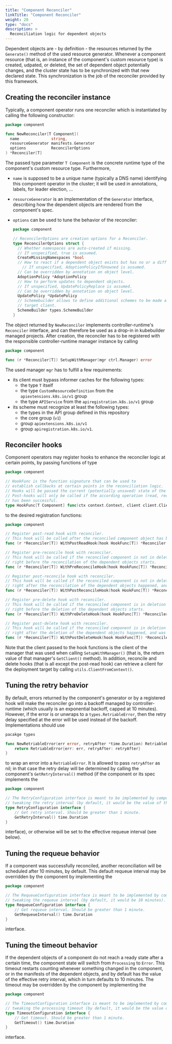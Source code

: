 ```yaml
---
title: "Component Reconciler"
linkTitle: "Component Reconciler"
weight: 20
type: "docs"
description: >
  Reconciliation logic for dependent objects
---
```


Dependent objects are - by definition - the resources returned by the `Generate()` method of the used resource generator.
Whenever a component resource (that is, an instance of the component's custom resource type) is created, udpated, or deleted,
the set of dependent object potentially changes, and the cluster state has to be synchronized with that new declared state.
This synchronization is the job of the reconciler provided by this framework.

## Creating the reconciler instance

Typically, a component operator runs one reconciler which is instantiated by calling the following constructor:

```go
package component

func NewReconciler[T Component](
  name              string,
  resourceGenerator manifests.Generator
  options           ReconcilerOptions
) *Reconciler[T]
```

The passed type parameter `T Component` is the concrete runtime type of the component's custom resource type. Furthermore,
- `name` is supposed to be a unique name (typically a DNS name) identifying this component operator in the cluster; ìt will be used in annotations, labels, for leader election, ...
- `resourceGenerator` is an implementation of the `Generator` interface, describing how the dependent objects are rendered from the component's spec.
- `options` can be used to tune the behavior of the reconciler:

  ```go
  package component

  // ReconcilerOptions are creation options for a Reconciler.
  type ReconcilerOptions struct {
    // Whether namespaces are auto-created if missing.
    // If unspecified, true is assumed.
    CreateMissingNamespaces *bool
    // How to react if a dependent object exists but has no or a different owner.
	  // If unspecified, AdoptionPolicyIfUnowned is assumed.
    // Can be overridden by annotation on object level.
    AdoptionPolicy *AdoptionPolicy
    // How to perform updates to dependent objects.
    // If unspecified, UpdatePolicyReplace is assumed.
    // Can be overridden by annotation on object level.
    UpdatePolicy *UpdatePolicy
    // Schemebuilder allows to define additional schemes to be made available in the
    // target client.
    SchemeBuilder types.SchemeBuilder
  }
  ```

The object returned by `NewReconciler` implements controller-runtime's `Reconciler` interface, and can therefore be used as a drop-in
in kubebuilder managed projects. After creation, the reconciler  has to be registered with the responsible controller-runtime manager instance by calling

```go
package component

func (r *Reconciler[T]) SetupWithManager(mgr ctrl.Manager) error
```

The used manager `mgr` has to fulfill a few requirements:
- its client must bypass informer caches for the following types:
  - the type `T` itself
  - the type `CustomResourceDefinition` from the `apiextensions.k8s.io/v1` group
  - the type `APIService` from the `apiregistration.k8s.io/v1` group
- its scheme must recognize at least the following types:
  - the types in the API group defined in this repository
  - the core group  (`v1`)
  - group `apiextensions.k8s.io/v1`
  - group `apiregistration.k8s.io/v1`.

## Reconciler hooks

Component operators may register hooks to enhance the reconciler logic at certain points, by passing functions of type

```go
package component

// HookFunc is the function signature that can be used to
// establish callbacks at certain points in the reconciliation logic.
// Hooks will be passed the current (potentially unsaved) state of the component.
// Post-hooks will only be called if the according operation (read, reconcile, delete)
// has been successful.
type HookFunc[T Component] func(ctx context.Context, client client.Client, component T) error
```

to the desired registration functions:

```go
package component

// Register post-read hook with reconciler.
// This hook will be called after the reconciled component object has been retrieved from the Kubernetes API.
func (r *Reconciler[T]) WithPostReadHook(hook HookFunc[T]) *Reconciler[T]

// Register pre-reconcile hook with reconciler.
// This hook will be called if the reconciled component is not in deletion (has no deletionTimestamp set),
// right before the reconcilation of the dependent objects starts.
func (r *Reconciler[T]) WithPreReconcileHook(hook HookFunc[T]) *Reconciler[T]

// Register post-reconcile hook with reconciler.
// This hook will be called if the reconciled component is not in deletion (has no deletionTimestamp set),
// right after the reconcilation of the dependent objects happened, and was successful.
func (r *Reconciler[T]) WithPostReconcileHook(hook HookFunc[T]) *Reconciler[T]

// Register pre-delete hook with reconciler.
// This hook will be called if the reconciled component is in deletion (has a deletionTimestamp set),
// right before the deletion of the dependent objects starts.
func (r *Reconciler[T]) WithPreDeleteHook(hook HookFunc[T]) *Reconciler[T]

// Register post-delete hook with reconciler.
// This hook will be called if the reconciled component is in deletion (has a deletionTimestamp set),
// right after the deletion of the dependent objects happened, and was successful.
func (r *Reconciler[T]) WithPostDeleteHook(hook HookFunc[T]) *Reconciler[T]
```

Note that the client passed to the hook functions is the client of the manager that was used when calling `SetupWithManager()`
(that is, the return value of that manager's `GetClient()` method). In addition, reconcile and delete hooks (that is all except the
post-read hook) can retrieve a client for the deployment target by calling `utils.ClientFromContext()`.

## Tuning the retry behavior

By default, errors returned by the component's generator or by a registered hook will make the reconciler go
into a backoff managed by controller-runtime (which usually is an exponential backoff, capped at 10 minutes).
However, if the error is or unwraps to a `types.RetriableError`, then the retry delay specified at the error
will be used instead of the backoff. Implementations should use

```go
pacakge types

func NewRetriableError(err error, retryAfter *time.Duration) RetriableError {
	return RetriableError{err: err, retryAfter: retryAfter}
}
```

to wrap an error into a `RetriableError`. It is allowed to pass `retryAfter` as nil; in that case the retry delay
will be determined by calling the component's `GetRetryInterval()` method (if the component or its spec implements
the

```go
package component

// The RetryConfiguration interface is meant to be implemented by components (or their spec) which offer
// tweaking the retry interval (by default, it would be the value of the requeue interval).
type RetryConfiguration interface {
	// Get retry interval. Should be greater than 1 minute.
	GetRetryInterval() time.Duration
}
```

interface), or otherwise will be set to the effective requeue interval (see below).

## Tuning the requeue behavior

If a component was successfully reconciled, another reconciliation will be scheduled after 10 minutes, by default.
This default requeue interval may be overridden by the component by implementing the

```go
package component

// The RequeueConfiguration interface is meant to be implemented by components (or their spec) which offer
// tweaking the requeue interval (by default, it would be 10 minutes).
type RequeueConfiguration interface {
	// Get requeue interval. Should be greater than 1 minute.
	GetRequeueInterval() time.Duration
}
```

interface.

## Tuning the timeout behavior

If the dependent objects of a component do not reach a ready state after a certain time, the component state will switch from `Processing` to `Error`.
This timeout restarts counting whenever something changed in the component, or in the manifests of the dependent objects, and by default has the value
of the effective retry interval, which in turn defaults to 10 minutes.
The timeout may be overridden by the component by implementing the 

```go
package component

// The TimeoutConfiguration interface is meant to be implemented by components (or their spec) which offer
// tweaking the processing timeout (by default, it would be the value of the requeue interval).
type TimeoutConfiguration interface {
	// Get timeout. Should be greater than 1 minute.
	GetTimeout() time.Duration
}
```

interface.